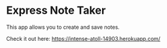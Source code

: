 # Express Note Taker

This app allows you to create and save notes.

Check it out here: https://intense-atoll-14903.herokuapp.com/
